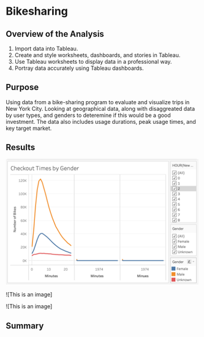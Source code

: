 # Bikesharing

## Overview of the Analysis
  1.  Import data into Tableau.
  2.  Create and style worksheets, dashboards, and stories in Tableau.
  3.  Use Tableau worksheets to display data in a professional way.
  4.  Portray data accurately using Tableau dashboards.

## Purpose

   Using data from a bike-sharing program to evaluate and visualize trips in New York City. Looking at geographical data, along with disaggreated data by user types, and genders to deteremine if this would be a good investment. The data also includes usage durations, peak usage times, and key target market. 

## Results

![This is an image](https://github.com/Stookhy/Bikesharing/blob/main/Checkout%20Times%20by%20Gender.png?raw=true)

![This is an image]

![This is an image]

## Summary
